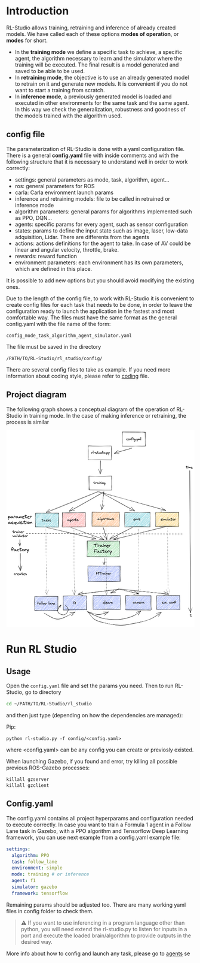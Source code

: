 # Introduction

RL-Studio allows training, retraining and inference of already created models.
We have called each of these options **modes of operation**, or **modes** for short.

- In the **training mode** we define a specific task to achieve, a specific agent, the algorithm necessary to learn and the simulator where the training will be executed. The final result is a model generated and saved to be able to be used.
- In **retraining mode**, the objective is to use an already generated model to retrain on it and generate new models. It is convenient if you do not want to start a training from scratch.
- In **inference mode**, a previously generated model is loaded and executed in other environments for the same task and the same agent. In this way we check the generalization, robustness and goodness of the models trained with the algorithm used.

## config file

The parameterization of RL-Studio is done with a yaml configuration file. There is a general **config.yaml** file with inside comments and with the following structure that it is necessary to understand well in order to work correctly:

- settings: general parameters as mode, task, algorithm, agent...
- ros: general parameters for ROS
- carla: Carla environment launch params
- inference and retraining models: file to be called in retrained or inference mode
- algorithm parameters: general params for algorithms implemented such as PPO, DQN...
- agents: specific params for every agent, such as sensor configuration
- states: params to define the input state such as image, laser, low-data adquisition, Lidar. There are differents from the agents
- actions: actions definitions for the agent to take. In case of AV could be linear and angular velocity, throttle, brake.
- rewards: reward function
- environment parameters: each environment has its own parameters, which are defined in this place.

It is possible to add new options but you should avoid modifying the existing ones.

Due to the length of the config file, to work with RL-Studio it is convenient to create config files for each task that needs to be done, in order to leave the configuration ready to launch the application in the fastest and most comfortable way. The files must have the same format as the general config.yaml with the file name of the form:

```
config_mode_task_algorithm_agent_simulator.yaml
```

The file must be saved in the directory

```
/PATH/TO/RL-Studio/rl_studio/config/
```

There are several config files to take as example. If you need more information about coding style, please refer to [coding](./CODING.md) file.

## Project diagram

The following graph shows a conceptual diagram of the operation of RL-Studio in training mode. In the case of making inference or retraining, the process is similar

![](../rl_studio/docs/rls-diagram.png)


# Run RL Studio

## Usage

Open the `config.yaml` file and set the params you need. Then to run RL-Studio, go to directory

```bash
cd ~/PATH/TO/RL-Studio/rl_studio
```

and then just type (depending on how the dependencies are managed):


Pip:

```
python rl-studio.py -f config/<config.yaml>
```
where <config.yaml> can be any config you can create or previosly existed.

When launching Gazebo, if you found and error, try killing all possible previous ROS-Gazebo processes:

```
killall gzserver
killall gzclient
```

## Config.yaml
The config.yaml contains all project hyperparams and configuration needed to execute correctly. In case you want to train a Formula 1 agent in a Follow Lane task in Gazebo, with a PPO algorithm and Tensorflow Deep Learning framework, you can use next example from a config.yaml example file:

```yaml
settings:
  algorithm: PPO
  task: follow_lane
  environment: simple
  mode: training # or inference
  agent: f1
  simulator: gazebo
  framework: tensorflow
```

Remaining params should be adjusted too. There are many working yaml files in config folder to check them.  

> :warning: If you want to use inferencing in a program language other than python, you will
> need extend the rl-studio.py to listen for inputs in a port and execute the loaded brain/algorithm to provide
> outputs in the desired way.

More info about how to config and launch any task, please go to [agents](agents/README.md) se